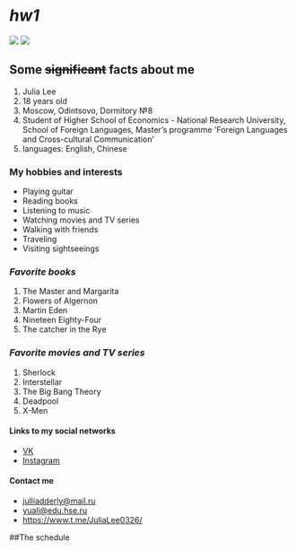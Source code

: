 # _hw1_
![](https://pp.userapi.com/c830409/v830409304/545ee/0VLaaenzGQ8.jpg)
![](https://pp.userapi.com/c840624/v840624318/475cd/WiHBiSTxMsQ.jpg)
## **Some ~~significant~~ facts about me**
 1. Julia Lee
 2. 18 years old
 3. Moscow, Odintsovo, Dormitory №8
 4. Student of Higher School of Economics - National Research University, School of Foreign Languages, Master’s programme 'Foreign Languages and Cross-cultural Communication'
 5. languages: English, Chinese
### **My hobbies and interests**
+ Playing guitar
+ Reading books
+ Listening to music
+ Watching movies and TV series
+ Walking with friends
+ Traveling
+ Visiting sightseeings
### *Favorite books*
  1. The Master and Margarita
  2. Flowers of Algernon
  3. Martin Eden
  4. Nineteen Eighty-Four
  5. The catcher in the Rye
### *Favorite movies and TV series*
1. Sherlock
2. Interstellar
3. The Big Bang Theory
4. Deadpool
5. X-Men
#### **Links to my social networks**
 - [VK](https://vk.com/juliadderly "Follow me")
 - [Instagram](https://vk.com/away.php?to=https%3A%2F%2Fwww.instagram.com%2Fjulia.l.a&cc_key= "Follow me")
#### **Contact me**
 + <julliadderly@mail.ru>
 + <yuali@edu.hse.ru>
 + <https://www.t.me/JuliaLee0326/>
 
 ##The schedule
 
